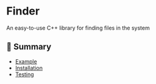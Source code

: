 # Finder
An easy-to-use C++ library for finding files in the system

## 📖 Summary
- [Example]()
- [Installation]()
- [Testing]()
